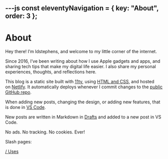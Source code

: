 ---js
const eleventyNavigation = {
	key: "About",
	order: 3
};
---

# About

Hey there! I’m ldstephens, and welcome to my little corner of the internet.

Since 2016, I’ve been writing about how I use Apple gadgets and apps, and sharing tech tips that make my digital life easier. I also share my personal experiences, thoughts, and reflections here.

This blog is a static site built with [11ty](https://www.11ty.dev/), using [HTML and CSS](https://htmlforpeople.com/), and hosted on [Netlify](https://www.netlify.com/). It automatically deploys whenever I commit changes to the [public GitHub repo](https://github.com/ldstep/ldstephensnet).

When adding new posts, changing the design, or adding new features, that is done in [VS Code](https://code.visualstudio.com/).

New posts are written in Markdown in [Drafts](https://getdrafts.com/) and added to a new post in VS Code.

No ads. No tracking. No cookies. Ever!

Slash pages:

<a href="/uses/">/ Uses</a>
